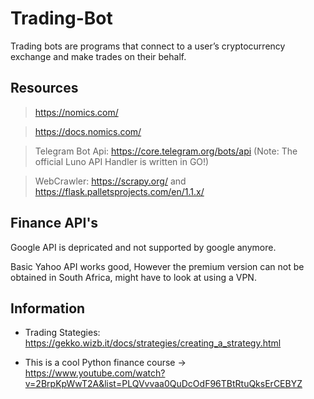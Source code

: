 # Trading-Bot
Trading bots are programs that connect to a user’s cryptocurrency exchange and make trades on their behalf.

## Resources ##

>https://nomics.com/ 

>https://docs.nomics.com/

>Telegram Bot Api: https://core.telegram.org/bots/api
(Note: The official Luno API Handler is written in GO!)

>WebCrawler: https://scrapy.org/ and https://flask.palletsprojects.com/en/1.1.x/

## Finance API's ##

Google API is depricated and not supported by google anymore.

Basic Yahoo API works good, However the premium version can not be obtained in South Africa, might have to look at using a VPN.

## Information ##

- Trading Stategies: https://gekko.wizb.it/docs/strategies/creating_a_strategy.html

- This is a cool Python finance course -> https://www.youtube.com/watch?v=2BrpKpWwT2A&list=PLQVvvaa0QuDcOdF96TBtRtuQksErCEBYZ
